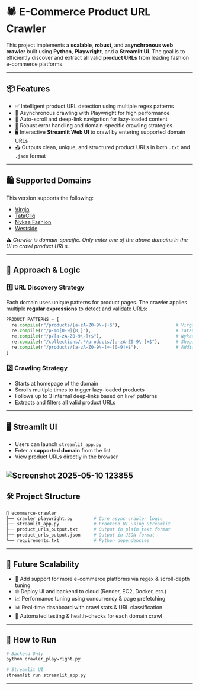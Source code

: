 # 🕷️ E-Commerce Product URL Crawler

This project implements a **scalable**, **robust**, and **asynchronous web crawler** built using **Python**, **Playwright**, and a **Streamlit UI**. The goal is to efficiently discover and extract all valid **product URLs** from leading fashion e-commerce platforms.

---

## 📦 Features

- ✅ Intelligent product URL detection using multiple regex patterns
- 🚀 Asynchronous crawling with Playwright for high performance
- 🔁 Auto-scroll and deep-link navigation for lazy-loaded content
- 🧱 Robust error handling and domain-specific crawling strategies
- 🖥️ Interactive **Streamlit Web UI** to crawl by entering supported domain URLs
- 📤 Outputs clean, unique, and structured product URLs in both `.txt` and `.json` format

---

## 🛍️ Supported Domains

This version supports the following:

- [Virgio](https://www.virgio.com/)
- [TataCliq](https://www.tatacliq.com/)
- [Nykaa Fashion](https://www.nykaafashion.com/)
- [Westside](https://www.westside.com/)

⚠️ *Crawler is domain-specific. Only enter one of the above domains in the UI to crawl product URLs.*

---

## 🧠 Approach & Logic

### 1️⃣ URL Discovery Strategy

Each domain uses unique patterns for product pages. The crawler applies multiple **regular expressions** to detect and validate URLs:

```python
PRODUCT_PATTERNS = [
  re.compile(r"/products/[a-zA-Z0-9\-]+$"),                     # Virgio, Westside
  re.compile(r"/p-mp[0-9]{8,}"),                                # TataCliq
  re.compile(r"/p/[a-zA-Z0-9\-]+$"),                            # Nykaa
  re.compile(r"/collections/.*/products/[a-zA-Z0-9\-]+$"),      # Shopify variants
  re.compile(r"/products/[a-zA-Z0-9\-]+-[0-9]+$"),              # Additional formats
]
```

### 2️⃣ Crawling Strategy

- Starts at homepage of the domain
- Scrolls multiple times to trigger lazy-loaded products
- Follows up to 3 internal deep-links based on `href` patterns
- Extracts and filters all valid product URLs

---

## 🖥️ Streamlit UI

- Users can launch `streamlit_app.py`
- Enter a **supported domain** from the list
- View product URLs directly in the browser

![Screenshot 2025-05-10 123855](https://github.com/user-attachments/assets/68dc392d-5cc6-47e9-87ae-27aa9831c01d)
---

## 🛠️ Project Structure

```bash
📁 ecommerce-crawler
├── crawler_playwright.py        # Core async crawler logic
├── streamlit_app.py             # Frontend UI using Streamlit
├── product_urls_output.txt      # Output in plain text format
├── product_urls_output.json     # Output in JSON format
└── requirements.txt             # Python dependencies
```

---

## 🌱 Future Scalability

- 🔌 Add support for more e-commerce platforms via regex & scroll-depth tuning
- 🌐 Deploy UI and backend to cloud (Render, EC2, Docker, etc.)
- 📈 Performance tuning using concurrency & page prefetching
- 📊 Real-time dashboard with crawl stats & URL classification
- 🧪 Automated testing & health-checks for each domain crawl

---

## 📎 How to Run

```bash
# Backend Only
python crawler_playwright.py

# Streamlit UI
streamlit run streamlit_app.py
```

---

